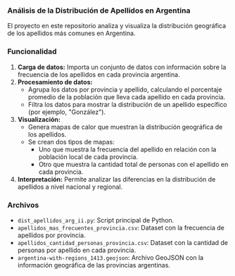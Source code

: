 ### Análisis de la Distribución de Apellidos en Argentina

El proyecto en este repositorio analiza y visualiza la distribución geográfica de los apellidos más comunes en Argentina.

### Funcionalidad

1. **Carga de datos:** Importa un conjunto de datos con información sobre la frecuencia de los apellidos en cada provincia argentina.
2. **Procesamiento de datos:**
    - Agrupa los datos por provincia y apellido, calculando el porcentaje promedio de la población que lleva cada apellido en cada provincia.
    - Filtra los datos para mostrar la distribución de un apellido específico (por ejemplo, "González").
3. **Visualización:**
    - Genera mapas de calor que muestran la distribución geográfica de los apellidos. 
    - Se crean dos tipos de mapas:
        - Uno que muestra la frecuencia del apellido en relación con la población local de cada provincia.
        - Otro que muestra la cantidad total de personas con el apellido en cada provincia.
4. **Interpretación:**  Permite analizar las diferencias en la distribución de apellidos a nivel nacional y regional.

### Archivos

* `dist_apellidos_arg_ii.py`:  Script principal de Python.
* `apellidos_mas_frecuentes_provincia.csv`:  Dataset con la frecuencia de apellidos por provincia. 
* `apellidos_cantidad_personas_provincia.csv`: Dataset con la cantidad de personas por apellido en cada provincia.
* `argentina-with-regions_1413.geojson`: Archivo GeoJSON con la información geográfica de las provincias argentinas.





